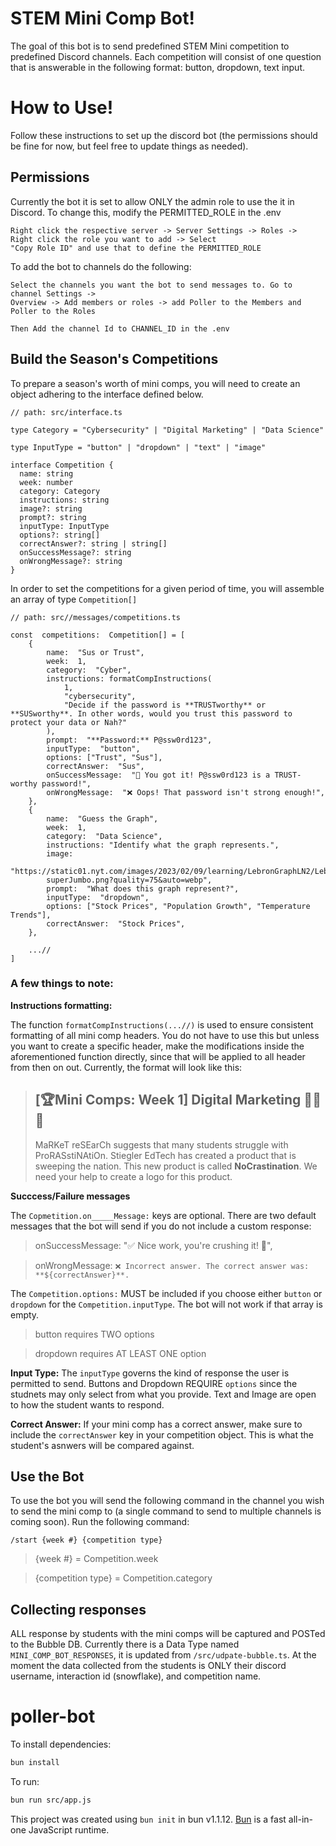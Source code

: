 # STEM Mini Comp Bot!

The goal of this bot is to send predefined STEM Mini competition to predefined Discord channels. Each competition will consist of one question that is answerable in the following format: button, dropdown, text input.

# How to Use!

Follow these instructions to set up the discord bot (the permissions should be fine for now, but feel free to update things as needed).

## Permissions

Currently the bot it is set to allow ONLY the admin role to use the it in Discord. To change this, modify the PERMITTED_ROLE in the .env

    Right click the respective server -> Server Settings -> Roles ->
    Right click the role you want to add -> Select
    "Copy Role ID" and use that to define the PERMITTED_ROLE

To add the bot to channels do the following:

    Select the channels you want the bot to send messages to. Go to channel Settings ->
    Overview -> Add members or roles -> add Poller to the Members and Poller to the Roles

    Then Add the channel Id to CHANNEL_ID in the .env

## Build the Season's Competitions

To prepare a season's worth of mini comps, you will need to create an object adhering to the interface defined below.

```
// path: src/interface.ts

type Category = "Cybersecurity" | "Digital Marketing" | "Data Science"

type InputType = "button" | "dropdown" | "text" | "image"

interface Competition {
  name: string
  week: number
  category: Category
  instructions: string
  image?: string
  prompt?: string
  inputType: InputType
  options?: string[]
  correctAnswer?: string | string[]
  onSuccessMessage?: string
  onWrongMessage?: string
}

```

In order to set the competitions for a given period of time, you will assemble an array of type `Competition[]`

```
// path: src//messages/competitions.ts

const  competitions:  Competition[] = [
	{
		name:  "Sus or Trust",
		week:  1,
		category:  "Cyber",
		instructions: formatCompInstructions(
      		1,
      		"cybersecurity",
      		"Decide if the password is **TRUSTworthy** or **SUSworthy**. In other words, would you trust this password to protect your data or Nah?"
    	),
		prompt:  "**Password:** P@ssw0rd123",
		inputType:  "button",
		options: ["Trust", "Sus"],
		correctAnswer:  "Sus",
		onSuccessMessage:  "🎉 You got it! P@ssw0rd123 is a TRUST-worthy password!",
		onWrongMessage:  "❌ Oops! That password isn't strong enough!",
	},
	{
		name:  "Guess the Graph",
		week:  1,
		category:  "Data Science",
		instructions: "Identify what the graph represents.",
		image:
		"https://static01.nyt.com/images/2023/02/09/learning/LebronGraphLN2/LebronGraphLN2-
		superJumbo.png?quality=75&auto=webp",
		prompt:  "What does this graph represent?",
		inputType:  "dropdown",
		options: ["Stock Prices", "Population Growth", "Temperature Trends"],
		correctAnswer:  "Stock Prices",
	},

	...//
]
```

### A few things to note:

**Instructions formatting:**

The function `formatCompInstructions(...//)` is used to ensure consistent formatting of all mini comp headers. You do not have to use this but unless you want to create a specific header, make the modifications inside the aforementioned function directly, since that will be applied to all header from then on out. Currently, the format will look like this:

> ## [🏆Mini Comps: Week 1] Digital Marketing :selfie::fireworks::loudspeaker:
>
> MaRKeT reSEarCh suggests that many students struggle with ProRASstiNAtiOn. Stiegler EdTech has created a product that is sweeping the nation. This new product is called **NoCrastination**. We need your help to create a logo for this product.

**Succcess/Failure messages**

The `Copmetition.on_____Message:` keys are optional. There are two default messages that the bot will send if you do not include a custom response:

> onSuccessMessage: "✅ Nice work, you're crushing it! 🎉",

> onWrongMessage: `❌ Incorrect answer. The correct answer was: **${correctAnswer}**.`

The `Competition.options:` MUST be included if you choose either `button` or `dropdown` for the `Competition.inputType`. The bot will not work if that array is empty.

> button requires TWO options

> dropdown requires AT LEAST ONE option

**Input Type:**
The `inputType` governs the kind of response the user is permitted to send. Buttons and Dropdown REQUIRE `options` since the studnets may only select from what you provide. Text and Image are open to how the student wants to respond.

**Correct Answer:**
If your mini comp has a correct answer, make sure to include the `correctAnswer` key in your competition object. This is what the student's asnwers will be compared against.

## Use the Bot

To use the bot you will send the following command in the channel you wish to send the mini comp to (a single command to send to multiple channels is coming soon). Run the following command:

    /start {week #} {competition type}

> {week #} = Competition.week

> {competition type} = Competition.category

## Collecting responses

ALL response by students with the mini comps will be captured and POSTed to the Bubble DB. Currently there is a Data Type named `MINI_COMP_BOT_RESPONSES`, it is updated from `/src/udpate-bubble.ts`. At the moment the data collected from the students is ONLY their discord username, interaction id (snowflake), and competition name.

# poller-bot

To install dependencies:

```bash
bun install
```

To run:

```bash
bun run src/app.js
```

This project was created using `bun init` in bun v1.1.12. [Bun](https://bun.sh) is a fast all-in-one JavaScript runtime.
